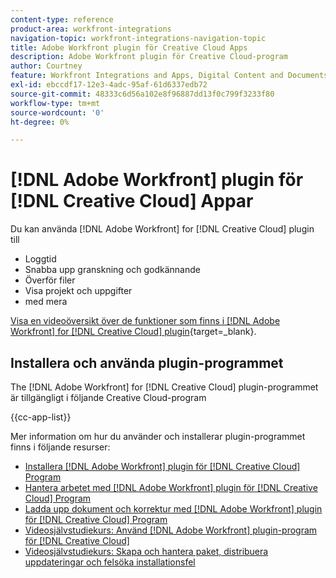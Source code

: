 ```yaml
---
content-type: reference
product-area: workfront-integrations
navigation-topic: workfront-integrations-navigation-topic
title: Adobe Workfront plugin för Creative Cloud Apps
description: Adobe Workfront plugin för Creative Cloud-program
author: Courtney
feature: Workfront Integrations and Apps, Digital Content and Documents
exl-id: ebccdf17-12e3-4adc-95af-61d6337edb72
source-git-commit: 48333c6d56a102e8f96887dd13f0c799f3233f80
workflow-type: tm+mt
source-wordcount: '0'
ht-degree: 0%

---
```



# [!DNL Adobe Workfront] plugin för [!DNL Creative Cloud] Appar

Du kan använda [!DNL Adobe Workfront] for [!DNL Creative Cloud] plugin till

* Loggtid
* Snabba upp granskning och godkännande
* Överför filer
* Visa projekt och uppgifter
* med mera

[Visa en videoöversikt över de funktioner som finns i [!DNL Adobe Workfront] for [!DNL Creative Cloud] plugin](https://video.tv.adobe.com/v/3418801/){target=_blank}.

## Installera och använda plugin-programmet

The [!DNL Adobe Workfront] for [!DNL Creative Cloud] plugin-programmet är tillgängligt i följande Creative Cloud-program

{{cc-app-list}}

Mer information om hur du använder och installerar plugin-programmet finns i följande resurser:

* [Installera [!DNL Adobe Workfront] plugin för [!DNL Creative Cloud] Program](/help/quicksilver/workfront-integrations-and-apps/adobe-workfront-for-creative-cloud/wf-cc-install-toc.md)
* [Hantera arbetet med [!DNL Adobe Workfront] plugin för [!DNL Creative Cloud] Program](/help/quicksilver/workfront-integrations-and-apps/adobe-workfront-for-creative-cloud/wf-cc-manage-work-toc.md)
* [Ladda upp dokument och korrektur med [!DNL Adobe Workfront] plugin för [!DNL Creative Cloud] Program](/help/quicksilver/workfront-integrations-and-apps/adobe-workfront-for-creative-cloud/wf-cc-docs-proofs-toc.md)
* [Videosjälvstudiekurs: Använd [!DNL Adobe Workfront] plugin-program för [!DNL Creative Cloud]](https://experienceleague.adobe.com/docs/workfront-learn/tutorials-workfront/integrations/adobe-creative-cloud/use-adobe-workfront-extensions-for-creative-cloud.html)
* [Videosjälvstudiekurs: Skapa och hantera paket, distribuera uppdateringar och felsöka installationsfel](https://www.youtube.com/watch?v=zzvXNLIBzrc)

